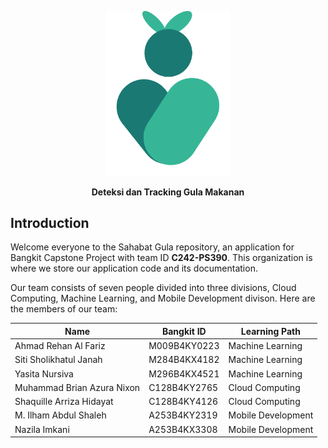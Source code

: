 <p align="center">
	<img width="200" alt="Sahabat Gula logo" src="../assets/sahabat-gula.png">
</p>
<p align="center">
    <strong>Deteksi dan Tracking Gula Makanan</strong>
</p>

## Introduction

Welcome everyone to the Sahabat Gula repository, an application for Bangkit Capstone Project with team ID **C242-PS390**. This organization is where we store our application code and its documentation.

Our team consists of seven people divided into three divisions, Cloud Computing, Machine Learning, and Mobile Development divison. Here are the members of our team:

| Name                       | Bangkit ID   | Learning Path      |
| -------------------------- | ------------ | ------------------ |
| Ahmad Rehan Al Fariz       | M009B4KY0223 | Machine Learning   |
| Siti Sholikhatul Janah     | M284B4KX4182 | Machine Learning   |
| Yasita Nursiva             | M296B4KX4521 | Machine Learning   |
| Muhammad Brian Azura Nixon | C128B4KY2765 | Cloud Computing    |
| Shaquille Arriza Hidayat   | C128B4KY4126 | Cloud Computing    |
| M. Ilham Abdul Shaleh      | A253B4KY2319 | Mobile Development |
| Nazila Imkani              | A253B4KX3308 | Mobile Development |
